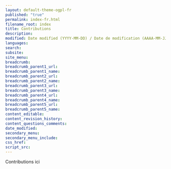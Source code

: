 ```yaml
---
layout: default-theme-ogpl-fr
published: "true"
permalink: index-fr.html
filename_root: index
title: Contributions
description:
modified: Date modified (YYYY-MM-DD) / Date de modification (AAAA-MM-JJ)
languages:
search:
subsite:
site_menu:
breadcrumb:
breadcrumb_parent1_url:
breadcrumb_parent1_name:
breadcrumb_parent2_url:
breadcrumb_parent2_name:
breadcrumb_parent3_url:
breadcrumb_parent3_name:
breadcrumb_parent4_url:
breadcrumb_parent4_name:
breadcrumb_parent5_url:
breadcrumb_parent5_name:
content_editable:
content_revision_history:
content_questions_comments:
date_modified:
secondary_menu:
secondary_menu_include:
css_href:
script_src:
---
```


Contributions ici
